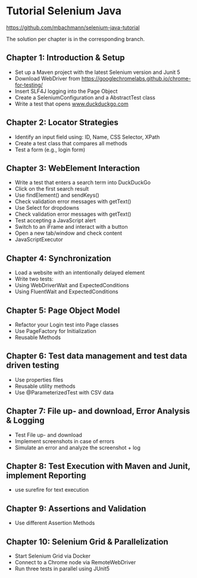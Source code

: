 # Tutorial Selenium Java

https://github.com/mbachmann/selenium-java-tutorial

The solution per chapter is in the corresponding branch.

## Chapter 1: Introduction & Setup

* Set up a Maven project with the latest Selenium version and Junit 5
* Download WebDriver from https://googlechromelabs.github.io/chrome-for-testing/
* Insert SLF4J logging into the Page Object
* Create a SeleniumConfiguration and a AbstractTest class
* Write a test that opens www.duckduckgo.com


## Chapter 2: Locator Strategies

* Identify an input field using: ID, Name, CSS Selector, XPath
* Create a test class that compares all methods
* Test a form (e.g., login form)


## Chapter 3: WebElement Interaction

* Write a test that enters a search term into DuckDuckGo
* Click on the first search result
* Use findElement() and sendKeys()
* Check validation error messages with getText()
* Use Select for dropdowns
* Check validation error messages with getText()
* Test accepting a JavaScript alert
* Switch to an iFrame and interact with a button
* Open a new tab/window and check content
* JavaScriptExecutor


## Chapter 4: Synchronization

* Load a website with an intentionally delayed element
* Write two tests:
* Using WebDriverWait and ExpectedConditions
* Using FluentWait and ExpectedConditions 


## Chapter 5: Page Object Model

* Refactor your Login test into Page classes
* Use PageFactory for Initialization
* Reusable Methods


## Chapter 6: Test data management and test data driven testing

* Use properties files
* Reusable utility methods
* Use @ParameterizedTest with CSV data


## Chapter 7: File up- and download, Error Analysis & Logging

* Test File up- and download
* Implement screenshots in case of errors
* Simulate an error and analyze the screenshot + log


## Chapter 8: Test Execution with Maven and Junit, implement Reporting

* use surefire for text execution


## Chapter 9: Assertions and Validation

* Use different Assertion Methods


## Chapter 10: Selenium Grid & Parallelization

* Start Selenium Grid via Docker
* Connect to a Chrome node via RemoteWebDriver
* Run three tests in parallel using JUnit5







